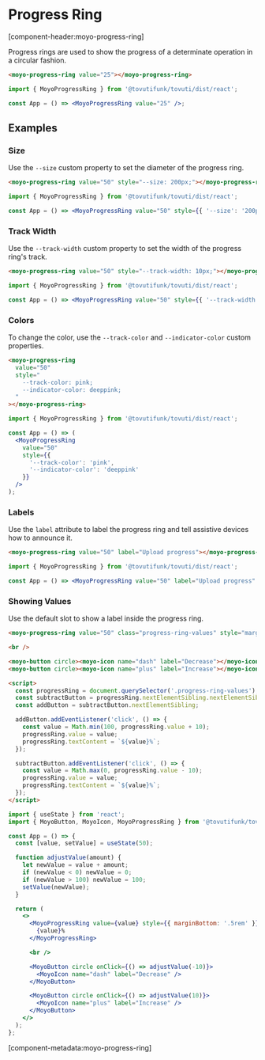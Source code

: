 # Progress Ring

[component-header:moyo-progress-ring]

Progress rings are used to show the progress of a determinate operation in a circular fashion.

```html preview
<moyo-progress-ring value="25"></moyo-progress-ring>
```

```jsx react
import { MoyoProgressRing } from '@tovutifunk/tovuti/dist/react';

const App = () => <MoyoProgressRing value="25" />;
```

## Examples

### Size

Use the `--size` custom property to set the diameter of the progress ring.

```html preview
<moyo-progress-ring value="50" style="--size: 200px;"></moyo-progress-ring>
```

```jsx react
import { MoyoProgressRing } from '@tovutifunk/tovuti/dist/react';

const App = () => <MoyoProgressRing value="50" style={{ '--size': '200px' }} />;
```

### Track Width

Use the `--track-width` custom property to set the width of the progress ring's track.

```html preview
<moyo-progress-ring value="50" style="--track-width: 10px;"></moyo-progress-ring>
```

```jsx react
import { MoyoProgressRing } from '@tovutifunk/tovuti/dist/react';

const App = () => <MoyoProgressRing value="50" style={{ '--track-width': '10px' }} />;
```

### Colors

To change the color, use the `--track-color` and `--indicator-color` custom properties.

```html preview
<moyo-progress-ring
  value="50"
  style="
    --track-color: pink; 
    --indicator-color: deeppink;
  "
></moyo-progress-ring>
```

```jsx react
import { MoyoProgressRing } from '@tovutifunk/tovuti/dist/react';

const App = () => (
  <MoyoProgressRing
    value="50"
    style={{
      '--track-color': 'pink',
      '--indicator-color': 'deeppink'
    }}
  />
);
```

### Labels

Use the `label` attribute to label the progress ring and tell assistive devices how to announce it.

```html preview
<moyo-progress-ring value="50" label="Upload progress"></moyo-progress-ring>
```

```jsx react
import { MoyoProgressRing } from '@tovutifunk/tovuti/dist/react';

const App = () => <MoyoProgressRing value="50" label="Upload progress" />;
```

### Showing Values

Use the default slot to show a label inside the progress ring.

```html preview
<moyo-progress-ring value="50" class="progress-ring-values" style="margin-bottom: .5rem;">50%</moyo-progress-ring>

<br />

<moyo-button circle><moyo-icon name="dash" label="Decrease"></moyo-icon></moyo-button>
<moyo-button circle><moyo-icon name="plus" label="Increase"></moyo-icon></moyo-button>

<script>
  const progressRing = document.querySelector('.progress-ring-values');
  const subtractButton = progressRing.nextElementSibling.nextElementSibling;
  const addButton = subtractButton.nextElementSibling;

  addButton.addEventListener('click', () => {
    const value = Math.min(100, progressRing.value + 10);
    progressRing.value = value;
    progressRing.textContent = `${value}%`;
  });

  subtractButton.addEventListener('click', () => {
    const value = Math.max(0, progressRing.value - 10);
    progressRing.value = value;
    progressRing.textContent = `${value}%`;
  });
</script>
```

```jsx react
import { useState } from 'react';
import { MoyoButton, MoyoIcon, MoyoProgressRing } from '@tovutifunk/tovuti/dist/react';

const App = () => {
  const [value, setValue] = useState(50);

  function adjustValue(amount) {
    let newValue = value + amount;
    if (newValue < 0) newValue = 0;
    if (newValue > 100) newValue = 100;
    setValue(newValue);
  }

  return (
    <>
      <MoyoProgressRing value={value} style={{ marginBottom: '.5rem' }}>
        {value}%
      </MoyoProgressRing>

      <br />

      <MoyoButton circle onClick={() => adjustValue(-10)}>
        <MoyoIcon name="dash" label="Decrease" />
      </MoyoButton>

      <MoyoButton circle onClick={() => adjustValue(10)}>
        <MoyoIcon name="plus" label="Increase" />
      </MoyoButton>
    </>
  );
};
```

[component-metadata:moyo-progress-ring]
